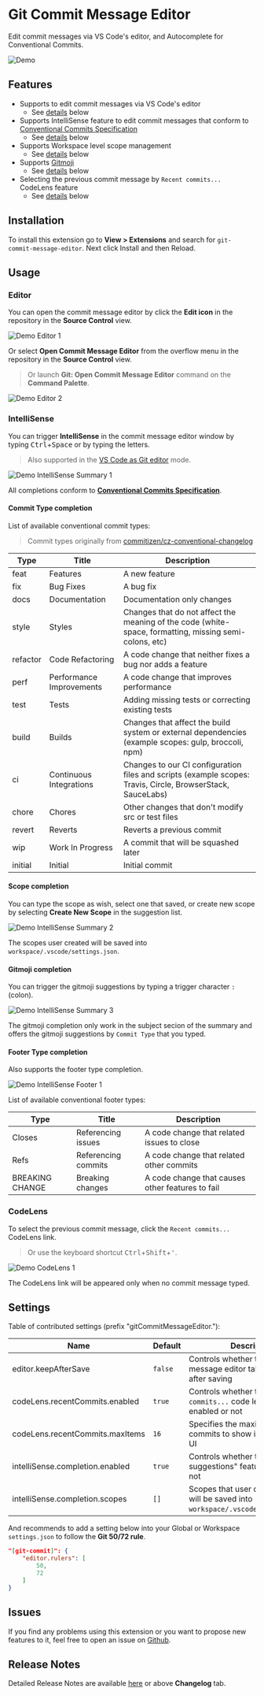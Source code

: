 # Git Commit Message Editor

Edit commit messages via VS Code's editor, and Autocomplete for Conventional Commits.

![Demo](./images/readme/demo.gif)

## Features

- Supports to edit commit messages via VS Code's editor
    - See [details](#editor) below
- Supports IntelliSense feature to edit commit messages that conform to [Conventional Commits Specification](https://conventionalcommits.org/)
    - See [details](#intellisense) below
- Supports Workspace level scope management
    - See [details](#scope-completion) below
- Supports [Gitmoji](https://gitmoji.dev/)
    - See [details](#gitmoji-completion) below
- Selecting the previous commit message by `Recent commits...` CodeLens feature
    - See [details](#codelens) below

## Installation

To install this extension go to **View > Extensions** and search for `git-commit-message-editor`. Next click Install and then Reload.

## Usage

### Editor

You can open the commit message editor by click the **Edit icon** in the repository in the **Source Control** view.

![Demo Editor 1](./images/readme/demo_editor_1.png)

Or select **Open Commit Message Editor** from the overflow menu in the repository in the **Source Control** view.
> Or launch **Git: Open Commit Message Editor** command on the **Command Palette**.

![Demo Editor 2](./images/readme/demo_editor_2.png)

### IntelliSense

You can trigger **IntelliSense** in the commit message editor window by typing <kbd>Ctrl</kbd>+<kbd>Space</kbd> or by typing the letters.  
> Also supported in the [VS Code as Git editor](https://code.visualstudio.com/docs/editor/versioncontrol#_vs-code-as-git-editor) mode.

![Demo IntelliSense Summary 1](./images/readme/demo_intellisense_summary_1.gif)

All completions conform to [**Conventional Commits Specification**](https://conventionalcommits.org/).

#### Commit Type completion

List of available conventional commit types:
> Commit types originally from [commitizen/cz-conventional-changelog](https://github.com/commitizen/cz-conventional-changelog)

| Type     | Title                    | Description                                                                                                 |
| -------- | ------------------------ | ----------------------------------------------------------------------------------------------------------- |
| feat     | Features                 | A new feature                                                                                               |
| fix      | Bug Fixes                | A bug fix                                                                                                   |
| docs     | Documentation            | Documentation only changes                                                                                  |
| style    | Styles                   | Changes that do not affect the meaning of the code (white-space, formatting, missing semi-colons, etc)      |
| refactor | Code Refactoring         | A code change that neither fixes a bug nor adds a feature                                                   |
| perf     | Performance Improvements | A code change that improves performance                                                                     |
| test     | Tests                    | Adding missing tests or correcting existing tests                                                           |
| build    | Builds                   | Changes that affect the build system or external dependencies (example scopes: gulp, broccoli, npm)         |
| ci       | Continuous Integrations  | Changes to our CI configuration files and scripts (example scopes: Travis, Circle, BrowserStack, SauceLabs) |
| chore    | Chores                   | Other changes that don't modify src or test files                                                           |
| revert   | Reverts                  | Reverts a previous commit                                                                                   |
| wip      | Work In Progress         | A commit that will be squashed later                                                                        |
| initial  | Initial                  | Initial commit                                                                                              |

#### Scope completion

You can type the scope as wish, select one that saved, or create new scope by selecting **Create New Scope** in the suggestion list.

![Demo IntelliSense Summary 2](./images/readme/demo_intellisense_summary_2.gif)

The scopes user created will be saved into `workspace/.vscode/settings.json`.

#### Gitmoji completion

You can trigger the gitmoji suggestions by typing a trigger character `:` (colon).

![Demo IntelliSense Summary 3](./images/readme/demo_intellisense_summary_3.gif)

The gitmoji completion only work in the subject secion of the summary and offers the gitmoji suggestions by `Commit Type` that you typed.

#### Footer Type completion

Also supports the footer type completion.

![Demo IntelliSense Footer 1](./images/readme/demo_intellisense_footer_1.png)

List of available conventional footer types:

| Type            | Title               | Description                                      |
| --------------- | ------------------- | ------------------------------------------------ |
| Closes          | Referencing issues  | A code change that related issues to close       |
| Refs            | Referencing commits | A code change that related other commits         |
| BREAKING CHANGE | Breaking changes    | A code change that causes other features to fail |

### CodeLens

To select the previous commit message, click the `Recent commits...` CodeLens link.
> Or use the keyboard shortcut <kbd>Ctrl</kbd>+<kbd>Shift</kbd>+<kbd>'</kbd>.

![Demo CodeLens 1](./images/readme/demo_codelens_1.gif)

The CodeLens link will be appeared only when no commit message typed.

## Settings

Table of contributed settings (prefix "gitCommitMessageEditor."):

| Name                            | Default | Description                                                                            |
| ------------------------------- | ------- | -------------------------------------------------------------------------------------- |
| editor.keepAfterSave            | `false` | Controls whether the commit message editor tab keep or close, after saving             |
| codeLens.recentCommits.enabled  | `true`  | Controls whether the `Recent commits...` code lens feature is enabled or not           |
| codeLens.recentCommits.maxItems | `16`    | Specifies the maximum number of commits to show in the quick pick UI                   |
| intelliSense.completion.enabled | `true`  | Controls whether the \"Quick suggestions\" feature is enabled or not                   |
| intelliSense.completion.scopes  | `[]`    | Scopes that user created (Scopes will be saved into `workspace/.vscode/settings.json`) |

And recommends to add a setting below into your Global or Workspace `settings.json` to follow the **Git 50/72 rule**.

```json
"[git-commit]": {
    "editor.rulers": [
        50,
        72
    ]
}
```

## Issues

If you find any problems using this extension or you want to propose new features to it, feel free to open an issue on [Github](https://github.com/phoihos/vscode-git-commit-message-editor/issues).

## Release Notes

Detailed Release Notes are available [here](https://github.com/phoihos/vscode-git-commit-message-editor/blob/master/CHANGELOG.md) or above **Changelog** tab.
